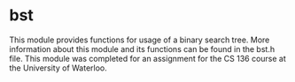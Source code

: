 # bst
This module provides functions for usage of a binary search tree.
More information about this module and its functions can be found in the bst.h file.
This module was completed for an assignment for the CS 136 course at the University of Waterloo.
